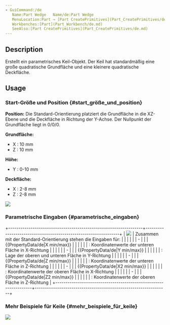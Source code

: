 ```yaml
---
- GuiCommand:/de
   Name:Part Wedge   Name/de:Part Wedge
   MenuLocation:Part → [Part CreatePrimitives](Part_CreatePrimitives/de.md) → Wedge
   Workbenches:[Part](Part_Workbench/de.md)
   SeeAlso:[Part CreatePrimitives](Part_CreatePrimitives/de.md)
---
```



</div>

## Description

Erstellt ein parametrisches Keil-Objekt. Der Keil hat standardmäßig eine große quadratische Grundfläche und eine kleinere quadratische Deckfläche.

## Usage

### Start-Größe und Position {#start_größe_und_position}

**Position:** Die Standard-Orientierung platziert die Grundfläche in die XZ-Ebene und die Deckfläche in Richtung der Y-Achse. Der Nullpunkt der Grundfläche liegt in 0/0/0.

**Grundfläche:**

-   X : 10 mm
-   Z : 10 mm

**Höhe:**

-   Y : 0-10 mm

**Deckfläche:**

-   X : 2-8 mm
-   Z : 2-8 mm

![](images/PartWedgeProperty.png ) 

### Parametrische Eingaben {#parametrische_eingaben}

+------------------------------------------------------------------+-----------------------------------------------------------------+
| ![](images/PartWedgeProperty_Inputs.png ) | Zusammen mit der Standard-Orientierung stehen die Eingaben für: |
|                                                                  |                                                                 |
|                                                                  | -                                                |
|                                                                  |     {{PropertyData/de|X min/max}}                               |
|                                                                  |                                                              |
|                                                                  |     : Koordinatenwerte der unteren Fläche in X-Richtung         |
|                                                                  |                                                                 |
|                                                                  | -                                                |
|                                                                  |     {{PropertyData/de|Y min/max}}                               |
|                                                                  |                                                              |
|                                                                  |     : Lage der oberen und unteren Fläche in Y-Richtung          |
|                                                                  |                                                                 |
|                                                                  | -                                                |
|                                                                  |     {{PropertyData/de|Z min/max}}                               |
|                                                                  |                                                              |
|                                                                  |     : Koordinatenwerte der unteren Fläche in Z-Richtung         |
|                                                                  |                                                                 |
|                                                                  | -                                                |
|                                                                  |     {{PropertyData/de|X2 min/max}}                              |
|                                                                  |                                                              |
|                                                                  |     : Koordinatenwerte der oberen Fläche in X-Richtung          |
|                                                                  |                                                                 |
|                                                                  | -                                                |
|                                                                  |     {{PropertyData/de|Z2 min/max}}                              |
|                                                                  |                                                              |
|                                                                  |     : Koordinatenwerte der oberen Fläche in Z-Richtung          |
+------------------------------------------------------------------+-----------------------------------------------------------------+

### Mehr Beispiele für Keile {#mehr_beispiele_für_keile}

![](images/Wedge_examples.png )





 
